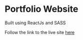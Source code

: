 # Portfolio Website

Built using ReactJs and SASS

Follow the link to the live site [here](https://petermcgibney.com/)

